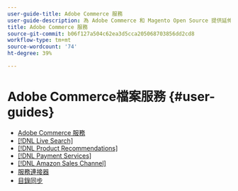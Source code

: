 ```yaml
---
user-guide-title: Adobe Commerce 服務
user-guide-description: 為 Adobe Commerce 和 Magento Open Source 提供延伸功能託管服務的文件和資源。
title: Adobe Commerce 服務
source-git-commit: b06f127a504c62ea3d5cca205068703856dd2cd8
workflow-type: tm+mt
source-wordcount: '74'
ht-degree: 39%

---
```


# Adobe Commerce檔案服務 {#user-guides}

- [Adobe Commerce 服務](home.md)
- [[!DNL Live Search]](https://experienceleague.adobe.com/docs/commerce-merchant-services/live-search/overview.html)
- [[!DNL Product Recommendations]](https://experienceleague.adobe.com/docs/commerce-merchant-services/product-recommendations/guide-overview.html)
- [[!DNL Payment Services]](https://experienceleague.adobe.com/docs/commerce-merchant-services/payment-services/guide-overview.html)
- [[!DNL Amazon Sales Channel]](https://experienceleague.adobe.com/docs/commerce-channels/amazon/guide-overview.html)
- [服務連接器](https://experienceleague.adobe.com/docs/commerce-merchant-services/landing/saas.html)
- [目錄同步](https://experienceleague.adobe.com/docs/commerce-merchant-services/landing/catalog-sync.html)
